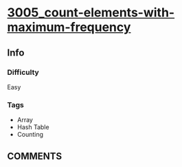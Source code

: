 # [3005_count-elements-with-maximum-frequency](https://leetcode.com/problems/count-elements-with-maximum-frequency)

## Info

### Difficulty

Easy

### Tags

- Array
- Hash Table
- Counting

## __COMMENTS__

> 
